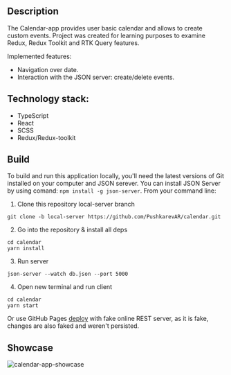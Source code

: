 ## Description
The Calendar-app provides user basic calendar and allows to create custom events.
Project was created for learning purposes to examine Redux, Redux Toolkit and RTK Query features.

Implemented features:
- Navigation over date.
- Interaction with the JSON server: create/delete events.

## Technology stack:
- TypeScript
- React
- SCSS
- Redux/Redux-toolkit


## Build
To build and run this application locally, you'll need the latest versions of Git installed on your computer and JSON serever.
You can install JSON Server by using comand: `npm install -g json-server`.
From your command line:
1. Clone this repository local-server branch
```
git clone -b local-server https://github.com/PushkarevAR/calendar.git
```
2. Go into the repository & install all deps
```
cd calendar
yarn install
```
3. Run server
```
json-server --watch db.json --port 5000
```
4. Open new terminal and run client
```
cd calendar
yarn start
```
Or use GitHub Pages [deploy](https://pushkarevar.github.io/calendar/) with fake online REST server, as it is fake, changes are also faked and weren't persisted.

## Showcase
<img src="https://user-images.githubusercontent.com/85485508/199170124-526b5a8a-d2d4-47eb-8dd7-67c96c043210.png" alt="calendar-app-showcase"/>
